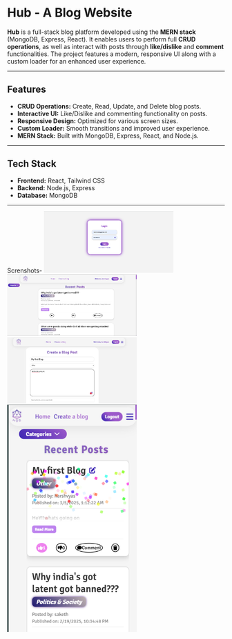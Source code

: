 # Hub - A Blog Website




**Hub** is a full-stack blog platform developed using the **MERN stack** (MongoDB, Express, React). It enables users to perform full **CRUD operations**, as well as interact with posts through **like/dislike** and **comment** functionalities. The project features a modern, responsive UI along with a custom loader for an enhanced user experience.

---

## Features

- **CRUD Operations:** Create, Read, Update, and Delete blog posts.
- **Interactive UI:** Like/Dislike and commenting functionality on posts.
- **Responsive Design:** Optimized for various screen sizes.
- **Custom Loader:** Smooth transitions and improved user experience.
- **MERN Stack:** Built with MongoDB, Express, React, and Node.js.

---

## Tech Stack

- **Frontend:** React, Tailwind CSS
- **Backend:** Node.js, Express
- **Database:** MongoDB

---


Screnshots-
 <img src="https://raw.githubusercontent.com/harshvyas0803/Hub/main/frontend/assets/scrn2.png" alt="Screenshot 2" width="300" />
<img src="https://raw.githubusercontent.com/harshvyas0803/Hub/main/frontend/assets/scrn3.png" alt="Screenshot 3" width="300" />
<img src="https://raw.githubusercontent.com/harshvyas0803/Hub/main/frontend/assets/scrn4.png" alt="Screenshot 4" width="300" />
<img src="https://raw.githubusercontent.com/harshvyas0803/Hub/main/frontend/assets/scrn5.png" alt="Screenshot 5" width="300" />




 
 
 
